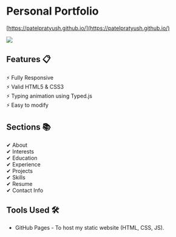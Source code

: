 # Personal Portfolio
[https://patelpratyush.github.io/](https://patelpratyush.github.io/)

![](https://media.giphy.com/media/v1.Y2lkPTc5MGI3NjExM2Y3b2ZtN21tYnMwYjA3ZWFmbHN2bDdxNThlYmhrdm82Z3gxZWg3aiZlcD12MV9pbnRlcm5hbF9naWZfYnlfaWQmY3Q9Zw/w6KkBBAajIUeXEeKRC/giphy.gif)

## Features 📋
&#9889; Fully Responsive  
&#9889; Valid HTML5 & CSS3  
&#9889; Typing animation using Typed.js  
&#9889; Easy to modify  

## Sections 📚
&#10004; About  
&#10004; Interests  
&#10004; Education  
&#10004; Experience  
&#10004; Projects  
&#10004; Skills  
&#10004; Resume  
&#10004; Contact Info  

## Tools Used 🛠
- GitHub Pages - To host my static website (HTML, CSS, JS).
